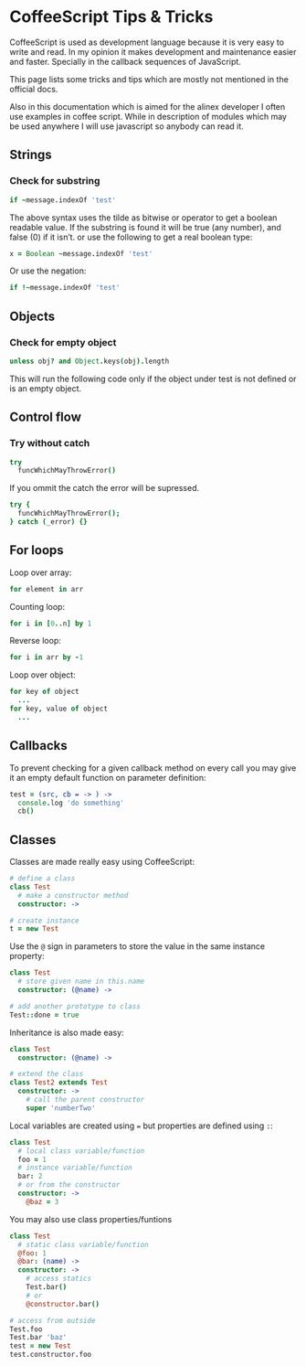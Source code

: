 CoffeeScript Tips & Tricks
=================================================

CoffeeScript is used as development language because it is very easy to write
and read. In my opinion it makes development and maintenance easier and faster.
Specially in the callback sequences of JavaScript.

This page lists some tricks and tips which are mostly not mentioned in the
official docs.

Also in this documentation which is aimed for the alinex developer I often use
examples in coffee script. While in description of modules which may be used
anywhere I will use javascript so anybody can read it.


Strings
-------------------------------------------------

### Check for substring

``` coffee
if ~message.indexOf 'test'
```

The above syntax uses the tilde as bitwise or operator to get a boolean
readable value. If the substring is found it will be true (any number), and
false (0) if it isn’t. or use the following to get a real boolean type:

``` coffee
x = Boolean ~message.indexOf 'test'
```

Or use the negation:

``` coffee
if !~message.indexOf 'test'
```


Objects
-------------------------------------------------

### Check for empty object

``` coffee
unless obj? and Object.keys(obj).length
```

This will run the following code only if the object under test is not defined
or is an empty object.


Control flow
-------------------------------------------------

### Try without catch

``` coffee
try
  funcWhichMayThrowError()
```

If you ommit the catch the error will be supressed.

``` coffee
try {
  funcWhichMayThrowError();
} catch (_error) {}
```


For loops
-------------------------------------------------

Loop over array:

``` coffee
for element in arr
```

Counting loop:

``` coffee
for i in [0..n] by 1
```

Reverse loop:

``` coffee
for i in arr by -1
```

Loop over object:

``` coffee
for key of object
  ...
for key, value of object
  ...
```


Callbacks
-------------------------------------------------

To prevent checking for a given callback method on every call you may give it
an empty default function on parameter definition:

``` coffee
test = (src, cb = -> ) ->
  console.log 'do something'
  cb()
```


Classes
-------------------------------------------------

Classes are made really easy using CoffeeScript:

``` coffee
# define a class
class Test
  # make a constructor method
  constructor: ->

# create instance
t = new Test
```

Use the `@` sign in parameters to store the value in the same instance property:

``` coffee
class Test
  # store given name in this.name
  constructor: (@name) ->

# add another prototype to class
Test::done = true
```

Inheritance is also made easy:

``` coffee
class Test
  constructor: (@name) ->

# extend the class
class Test2 extends Test
  constructor: ->
    # call the parent constructor
    super 'numberTwo'
```

Local variables are created using `=` but properties are defined using `:`:

``` coffee
class Test
  # local class variable/function
  foo = 1
  # instance variable/function
  bar: 2
  # or from the constructor
  constructor: ->
    @baz = 3
```

You may also use class properties/funtions

``` coffee
class Test
  # static class variable/function
  @foo: 1
  @bar: (name) ->
  constructor: ->
    # access statics
    Test.bar()
    # or
    @constructor.bar()

# access from outside
Test.foo
Test.bar 'baz'
test = new Test
test.constructor.foo
```
